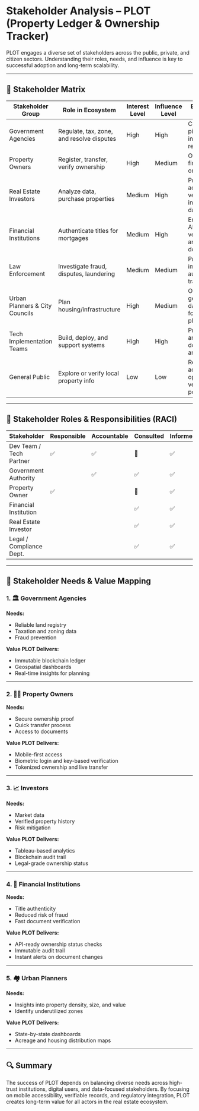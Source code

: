 # Stakeholder Analysis – PLOT (Property Ledger & Ownership Tracker)

PLOT engages a diverse set of stakeholders across the public, private, and citizen sectors. Understanding their roles, needs, and influence is key to successful adoption and long-term scalability.

---

## 🧭 Stakeholder Matrix

| Stakeholder Group         | Role in Ecosystem                     | Interest Level | Influence Level | Engagement Strategy        |
|---------------------------|----------------------------------------|----------------|------------------|-----------------------------|
| Government Agencies       | Regulate, tax, zone, and resolve disputes | High           | High             | Collaborate via pilots, integrate registry APIs |
| Property Owners           | Register, transfer, verify ownership     | High           | Medium           | Offer mobile-first app, easy onboarding       |
| Real Estate Investors     | Analyze data, purchase properties        | Medium         | High             | Provide access to verified insights & dashboards |
| Financial Institutions    | Authenticate titles for mortgages        | Medium         | High             | Enable secure API verification and documentation |
| Law Enforcement           | Investigate fraud, disputes, laundering  | Medium         | Medium           | Provide immutable audit logs and traceability |
| Urban Planners & City Councils | Plan housing/infrastructure         | High           | Medium           | Offer geospatial dashboards for land planning |
| Tech Implementation Teams | Build, deploy, and support systems      | High           | High             | Provide architecture documentation and training |
| General Public            | Explore or verify local property info   | Low            | Low              | Read-only access and optional verification portal |

---

## 🧩 Stakeholder Roles & Responsibilities (RACI)

| Stakeholder              | Responsible | Accountable | Consulted | Informed |
|--------------------------|-------------|-------------|-----------|----------|
| Dev Team / Tech Partner  | ✅          | ✅          | 🔄        | ✅       |
| Government Authority     |             | ✅          | ✅        | ✅       |
| Property Owner           | ✅          |             | 🔄        | ✅       |
| Financial Institution    |             |             | ✅        | ✅       |
| Real Estate Investor     |             |             | ✅        | ✅       |
| Legal / Compliance Dept. |             |             | ✅        | ✅       |

---

## 🧠 Stakeholder Needs & Value Mapping

### 1. 🏛 Government Agencies
**Needs:**
- Reliable land registry
- Taxation and zoning data
- Fraud prevention

**Value PLOT Delivers:**
- Immutable blockchain ledger
- Geospatial dashboards
- Real-time insights for planning

---

### 2. 🧑‍💼 Property Owners
**Needs:**
- Secure ownership proof
- Quick transfer process
- Access to documents

**Value PLOT Delivers:**
- Mobile-first access
- Biometric login and key-based verification
- Tokenized ownership and live transfer

---

### 3. 📈 Investors
**Needs:**
- Market data
- Verified property history
- Risk mitigation

**Value PLOT Delivers:**
- Tableau-based analytics
- Blockchain audit trail
- Legal-grade ownership status

---

### 4. 🏦 Financial Institutions
**Needs:**
- Title authenticity
- Reduced risk of fraud
- Fast document verification

**Value PLOT Delivers:**
- API-ready ownership status checks
- Immutable audit trail
- Instant alerts on document changes

---

### 5. 🏘 Urban Planners
**Needs:**
- Insights into property density, size, and value
- Identify underutilized zones

**Value PLOT Delivers:**
- State-by-state dashboards
- Acreage and housing distribution maps

---

## 🔍 Summary

The success of PLOT depends on balancing diverse needs across high-trust institutions, digital users, and data-focused stakeholders. By focusing on mobile accessibility, verifiable records, and regulatory integration, PLOT creates long-term value for all actors in the real estate ecosystem.

